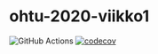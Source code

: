 # ohtu-2020-viikko1

![GitHub Actions](https://github.com/jp-tulijoki/ohtu-2020-viikko1/workflows/Java%20CI%20with%20Gradle/badge.svg)
[![codecov](https://codecov.io/gh/jp-tulijoki/ohtu-2020-viikko1/branch/main/graph/badge.svg?token=QB4YL25UQ5)](https://codecov.io/gh/jp-tulijoki/ohtu-2020-viikko1)

